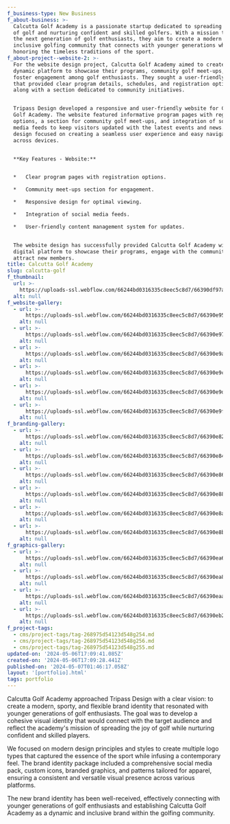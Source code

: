 ```yaml
---
f_business-type: New Business
f_about-business: >-
  Calcutta Golf Academy is a passionate startup dedicated to spreading the joy
  of golf and nurturing confident and skilled golfers. With a mission to attract
  the next generation of golf enthusiasts, they aim to create a modern and
  inclusive golfing community that connects with younger generations while
  honoring the timeless traditions of the sport.
f_about-project--website-2: >-
  For the website design project, Calcutta Golf Academy aimed to create a
  dynamic platform to showcase their programs, community golf meet-ups, and
  foster engagement among golf enthusiasts. They sought a user-friendly website
  that provided clear program details, schedules, and registration options,
  along with a section dedicated to community initiatives.


  Tripass Design developed a responsive and user-friendly website for Calcutta
  Golf Academy. The website featured informative program pages with registration
  options, a section for community golf meet-ups, and integration of social
  media feeds to keep visitors updated with the latest events and news. The
  design focused on creating a seamless user experience and easy navigation
  across devices.


  **Key Features - Website:**


  *   Clear program pages with registration options.

  *   Community meet-ups section for engagement.

  *   Responsive design for optimal viewing.

  *   Integration of social media feeds.

  *   User-friendly content management system for updates.


  The website design has successfully provided Calcutta Golf Academy with a
  digital platform to showcase their programs, engage with the community, and
  attract new members.
title: Calcutta Golf Academy
slug: calcutta-golf
f_thumbnail:
  url: >-
    https://uploads-ssl.webflow.com/66244bd0316335c8eec5c8d7/66390df97af74cbfbc6aa3ef_calcutta-thumbnail.webp
  alt: null
f_website-gallery:
  - url: >-
      https://uploads-ssl.webflow.com/66244bd0316335c8eec5c8d7/66390e95c7331d21508fcd75_clacutta-website_1.webp
    alt: null
  - url: >-
      https://uploads-ssl.webflow.com/66244bd0316335c8eec5c8d7/66390e9725cc9a11dd9e530a_clacutta-website_2.webp
    alt: null
  - url: >-
      https://uploads-ssl.webflow.com/66244bd0316335c8eec5c8d7/66390e9abefc974c3d9e67ff_clacutta-website_4.webp
    alt: null
  - url: >-
      https://uploads-ssl.webflow.com/66244bd0316335c8eec5c8d7/66390e9c9c6aa05fb631b72a_clacutta-website_5.webp
    alt: null
  - url: >-
      https://uploads-ssl.webflow.com/66244bd0316335c8eec5c8d7/66390e9db2d5d9d5c6fbe979_clacutta-website_6.webp
    alt: null
  - url: >-
      https://uploads-ssl.webflow.com/66244bd0316335c8eec5c8d7/66390e9fdb12c2e2c83b2d2e_clacutta-website_7.webp
    alt: null
f_branding-gallery:
  - url: >-
      https://uploads-ssl.webflow.com/66244bd0316335c8eec5c8d7/66390e82dd5c1d2a51563f27_calcutta-branding_1.webp
    alt: null
  - url: >-
      https://uploads-ssl.webflow.com/66244bd0316335c8eec5c8d7/66390e8464cd1360099d3a60_calcutta-branding_2.webp
    alt: null
  - url: >-
      https://uploads-ssl.webflow.com/66244bd0316335c8eec5c8d7/66390e869c6aa05fb631a799_calcutta-branding_3.webp
    alt: null
  - url: >-
      https://uploads-ssl.webflow.com/66244bd0316335c8eec5c8d7/66390e889905cbaf8ea548ea_calcutta-branding_4.webp
    alt: null
  - url: >-
      https://uploads-ssl.webflow.com/66244bd0316335c8eec5c8d7/66390e8a2515c21ec1b63411_calcutta-branding_5.webp
    alt: null
  - url: >-
      https://uploads-ssl.webflow.com/66244bd0316335c8eec5c8d7/66390e8b4f5781db9b7f4769_calcutta-branding_6.webp
    alt: null
f_graphics-gallery:
  - url: >-
      https://uploads-ssl.webflow.com/66244bd0316335c8eec5c8d7/66390ea6803ae4a1a0c2779a_calcutta-design_1.webp
    alt: null
  - url: >-
      https://uploads-ssl.webflow.com/66244bd0316335c8eec5c8d7/66390ea817eaccf2261cf93b_calcutta-design_2.webp
    alt: null
  - url: >-
      https://uploads-ssl.webflow.com/66244bd0316335c8eec5c8d7/66390eaa19e44a37bde53095_calcutta-design_3.webp
    alt: null
  - url: >-
      https://uploads-ssl.webflow.com/66244bd0316335c8eec5c8d7/66390eb2da556dbdce4efe8a_calcutta-design_4.webp
    alt: null
f_project-tags:
  - cms/project-tags/tag-268975d54123d548g254.md
  - cms/project-tags/tag-268975d54123d548g256.md
  - cms/project-tags/tag-268975d54123d548g255.md
updated-on: '2024-05-06T17:09:41.085Z'
created-on: '2024-05-06T17:09:28.441Z'
published-on: '2024-05-07T01:46:17.058Z'
layout: '[portfolio].html'
tags: portfolio
---
```


Calcutta Golf Academy approached Tripass Design with a clear vision: to create a modern, sporty, and flexible brand identity that resonated with younger generations of golf enthusiasts. The goal was to develop a cohesive visual identity that would connect with the target audience and reflect the academy's mission of spreading the joy of golf while nurturing confident and skilled players.

We focused on modern design principles and styles to create multiple logo types that captured the essence of the sport while infusing a contemporary feel. The brand identity package included a comprehensive social media pack, custom icons, branded graphics, and patterns tailored for apparel, ensuring a consistent and versatile visual presence across various platforms.

The new brand identity has been well-received, effectively connecting with younger generations of golf enthusiasts and establishing Calcutta Golf Academy as a dynamic and inclusive brand within the golfing community.
